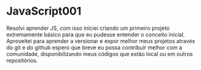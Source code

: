 # JavaScript001
Resolvi aprender JS, com isso iniciei criando um primeiro projeto extremamente básico para que eu pudesse entender o conceito inicial.
Aproveitei para aprender a versionar e expor melhor meus projetos através do git e do github espero que breve eu possa contribuir melhor com a comunidade, disponibilizando meus códigos que estão local ou em outros repositórios.
